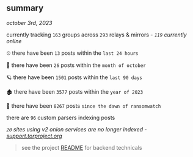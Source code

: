 
## summary
_october 3rd, 2023_

currently tracking `163` groups across `293` relays & mirrors - _`119` currently online_

⏲ there have been `13` posts within the `last 24 hours`

🦈 there have been `26` posts within the `month of october`

🪐 there have been `1501` posts within the `last 90 days`

🏚 there have been `3577` posts within the `year of 2023`

🦕 there have been `8267` posts `since the dawn of ransomwatch`

there are `96` custom parsers indexing posts

_`20` sites using v2 onion services are no longer indexed - [support.torproject.org](https://support.torproject.org/onionservices/v2-deprecation/)_

> see the project [README](https://github.com/joshhighet/ransomwatch#ransomwatch--) for backend technicals
